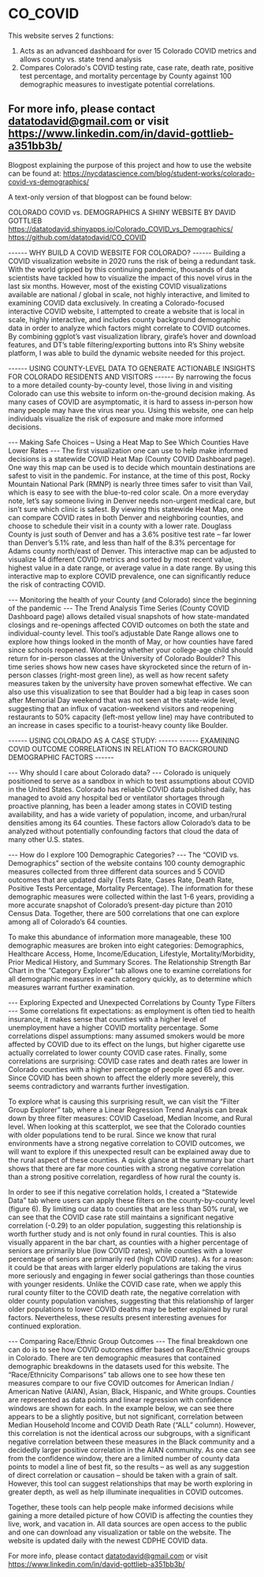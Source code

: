 # CO_COVID
This website serves 2 functions:
1) Acts as an advanced dashboard for over 15 Colorado COVID metrics and allows county vs. state trend analysis
2) Compares Colorado's COVID testing rate, case rate, death rate, positive test percentage, and mortality percentage by County against 100 demographic measures to investigate potential correlations.

For more info, please contact datatodavid@gmail.com or visit https://www.linkedin.com/in/david-gottlieb-a351bb3b/
----------------------------------------------------------------------------------------------------------------
Blogpost explaining the purpose of this project and how to use the website can be found at:
https://nycdatascience.com/blog/student-works/colorado-covid-vs-demographics/

A text-only version of that blogpost can be found below:

COLORADO COVID vs. DEMOGRAPHICS 
A SHINY WEBSITE BY DAVID GOTTLIEB
https://datatodavid.shinyapps.io/Colorado_COVID_vs_Demographics/
https://github.com/datatodavid/CO_COVID  

------ WHY BUILD A COVID WEBSITE FOR COLORADO? ------
Building a COVID visualization website in 2020 runs the risk of being a redundant task. With the world gripped by this continuing pandemic, thousands of data scientists have tackled how to visualize the impact of this novel virus in the last six months. However, most of the existing COVID visualizations available are national / global in scale, not highly interactive, and limited to examining COVID data exclusively. In creating a Colorado-focused interactive COVID website, I attempted to create a website that is local in scale, highly interactive, and includes county background demographic data in order to analyze which factors might correlate to COVID outcomes. By combining ggplot’s vast visualization library, girafe’s hover and download features, and DT’s table filtering/exporting buttons into R’s Shiny website platform, I was able to build the dynamic website needed for this project.

------ USING COUNTY-LEVEL DATA TO GENERATE ACTIONABLE INSIGHTS FOR COLORADO RESIDENTS AND VISITORS ------
By narrowing the focus to a more detailed county-by-county level, those living in and visiting Colorado can use this website to inform on-the-ground decision making. As many cases of COVID are asymptomatic, it is hard to assess in-person how many people may have the virus near you. Using this website, one can help individuals visualize the risk of exposure and make more informed decisions.

--- Making Safe Choices – Using a Heat Map to See Which Counties Have Lower Rates ---
The first visualization one can use to help make informed decisions is a statewide COVID Heat Map (County COVID Dashboard page). One way this map can be used is to decide which mountain destinations are safest to visit in the pandemic. For instance, at the time of this post, Rocky Mountain National Park (RMNP) is nearly three times safer to visit than Vail, which is easy to see with the blue-to-red color scale. On a more everyday note, let’s say someone living in Denver needs non-urgent medical care, but isn’t sure which clinic is safest. By viewing this statewide Heat Map, one can compare COVID rates in both Denver and neighboring counties, and choose to schedule their visit in a county with a lower rate. Douglass County is just south of Denver and has a 3.6% positive test rate – far lower than Denver’s 5.1% rate, and less than half of the 8.3% percentage for Adams county north/east of Denver. This interactive map can be adjusted to visualize 14 different COVID metrics and sorted by most recent value, highest value in a date range, or average value in a date range. By using this interactive map to explore COVID prevalence, one can significantly reduce the risk of contracting COVID. 

--- Monitoring the health of your County (and Colorado) since the beginning of the pandemic ---
The Trend Analysis Time Series (County COVID Dashboard page) allows detailed visual snapshots of how state-mandated closings and re-openings affected COVID outcomes on both the state and individual-county level. This tool’s adjustable Date Range allows one to explore how things looked in the month of May, or how counties have fared since schools reopened. Wondering whether your college-age child should return for in-person classes at the University of Colorado Boulder? This time series shows how new cases have skyrocketed since the return of in-person classes (right-most green line), as well as how recent safety measures taken by the university have proven somewhat effective. We can also use this visualization to see that Boulder had a big leap in cases soon after Memorial Day weekend that was not seen at the state-wide level, suggesting that an influx of vacation-weekend visitors and reopening restaurants to 50% capacity (left-most yellow line) may have contributed to an increase in cases specific to a tourist-heavy county like Boulder. 

------ USING COLORADO AS A CASE STUDY: ------
------ EXAMINING COVID OUTCOME CORRELATIONS IN RELATION TO BACKGROUND DEMOGRAPHIC FACTORS ------

--- Why should I care about Colorado data? ---
Colorado is uniquely positioned to serve as a sandbox in which to test assumptions about COVID in the United States. Colorado has reliable COVID data published daily, has managed to avoid any hospital bed or ventilator shortages through proactive planning, has been a leader among states in COVID testing availability, and has a wide variety of population, income, and urban/rural densities among its 64 counties. These factors allow Colorado’s data to be analyzed without potentially confounding factors that cloud the data of many other U.S. states. 

--- How do I explore 100 Demographic Categories? ---
The “COVID vs. Demographics” section of the website contains 100 county demographic measures collected from three different data sources and 5 COVID outcomes that are updated daily (Tests Rate, Cases Rate, Death Rate, Positive Tests Percentage, Mortality Percentage). The information for these demographic measures were collected within the last 1-6 years, providing a more accurate snapshot of Colorado’s present-day picture than 2010 Census Data. Together, there are 500 correlations that one can explore among all of Colorado’s 64 counties. 

To make this abundance of information more manageable, these 100 demographic measures are broken into eight categories: Demographics, Healthcare Access, Home, Income/Education, Lifestyle, Mortality/Morbidity, Prior Medical History, and Summary Scores. The Relationship Strength Bar Chart in the “Category Explorer” tab allows one to examine correlations for all demographic measures in each category quickly, as to determine which measures warrant further examination. 

--- Exploring Expected and Unexpected Correlations by County Type Filters ---
Some correlations fit expectations: as employment is often tied to health insurance, it makes sense that counties with a higher level of unemployment have a higher COVID mortality percentage. Some correlations dispel assumptions: many assumed smokers would be more affected by COVID due to its effect on the lungs, but higher cigarette use actually correlated to lower county COVID case rates. Finally, some correlations are surprising: COVID case rates and death rates are lower in Colorado counties with a higher percentage of people aged 65 and over. Since COVID has been shown to affect the elderly more severely, this seems contradictory and warrants further investigation. 

To explore what is causing this surprising result, we can visit the “Filter Group Explorer” tab, where a Linear Regression Trend Analysis can break down by three filter measures: COVID Caseload, Median Income, and Rural level. When looking at this scatterplot, we see that the Colorado counties with older populations tend to be rural. Since we know that rural environments have a strong negative correlation to COVID outcomes, we will want to explore if this unexpected result can be explained away due to the rural aspect of these counties. A quick glance at the summary bar chart shows that there are far more counties with a strong negative correlation than a strong positive correlation, regardless of how rural the county is.

In order to see if this negative correlation holds, I created a “Statewide Data” tab where users can apply these filters on the county-by-county level (figure 6). By limiting our data to counties that are less than 50% rural, we can see that the COVID case rate still maintains a significant negative correlation (-0.29) to an older population, suggesting this relationship is worth further study and is not only found in rural counties. This is also visually apparent in the bar chart, as counties with a higher percentage of seniors are primarily blue (low COVID rates), while counties with a lower percentage of seniors are primarily red (high COVID rates). As for a reason: it could be that areas with larger elderly populations are taking the virus more seriously and engaging in fewer social gatherings than those counties with younger residents. Unlike the COVID case rate, when we apply this rural county filter to the COVID death rate, the negative correlation with older county population vanishes, suggesting that this relationship of larger older populations to lower COVID deaths may be better explained by rural factors. Nevertheless, these results present interesting avenues for continued exploration.

--- Comparing Race/Ethnic Group Outcomes ---
The final breakdown one can do is to see how COVID outcomes differ based on Race/Ethnic groups in Colorado. There are ten demographic measures that contained demographic breakdowns in the datasets used for this website. The “Race/Ethnicity Comparisons” tab allows one to see how these ten measures compare to our five COVID outcomes for American Indian / American Native (AIAN), Asian, Black, Hispanic, and White groups. Counties are represented as data points and linear regression with confidence windows are shown for each. In the example below, we can see there appears to be a slightly positive, but not significant, correlation between Median Household Income and COVID Death Rate (“ALL” column). However, this correlation is not the identical across our subgroups, with a significant negative correlation between these measures in the Black community and a decidedly larger positive correlation in the AIAN community. As one can see from the confidence window, there are a limited number of county data points to model a line of best fit, so the results – as well as any suggestion of direct correlation or causation – should be taken with a grain of salt. However, this tool can suggest relationships that may be worth exploring in greater depth, as well as help illuminate inequalities in COVID outcomes. 
 
Together, these tools can help people make informed decisions while gaining a more detailed picture of how COVID is affecting the counties they live, work, and vacation in. All data sources are open access to the public and one can download any visualization or table on the website. The website is updated daily with the newest CDPHE COVID data.

For more info, please contact datatodavid@gmail.com or visit https://www.linkedin.com/in/david-gottlieb-a351bb3b/


#
